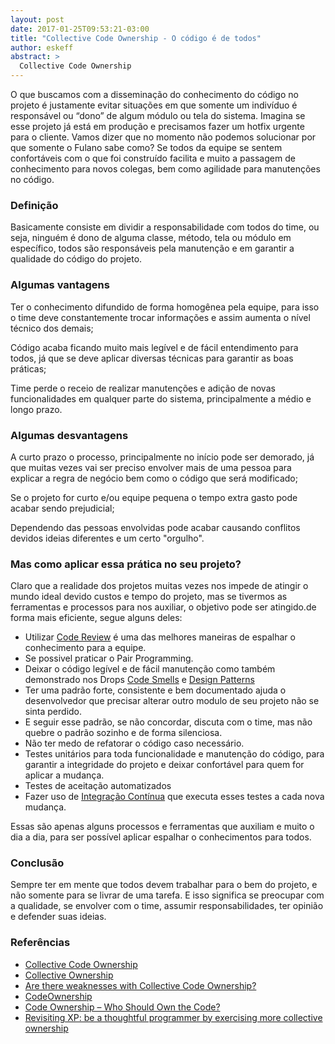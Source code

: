 ```yaml
---
layout: post
date: 2017-01-25T09:53:21-03:00
title: "Collective Code Ownership - O código é de todos"
author: eskeff
abstract: >
  Collective Code Ownership
---
```


O que buscamos com a disseminação do conhecimento do código no projeto é justamente evitar situações em que somente um indivíduo é responsável ou “dono” de algum módulo ou tela do sistema. Imagina se esse projeto já está em produção e precisamos fazer um hotfix urgente para o cliente. Vamos dizer que no momento não podemos solucionar por que somente o Fulano sabe como?
Se todos da equipe se sentem confortáveis com o que foi construído facilita e muito a passagem de conhecimento para novos colegas, bem como agilidade para manutenções no código.

### Definição

Basicamente consiste em dividir a responsabilidade com todos do time, ou seja, ninguém é dono de alguma classe, método, tela  ou módulo em específico, todos são responsáveis pela manutenção e em garantir a qualidade do código do projeto.

### Algumas vantagens
  Ter o conhecimento difundido de forma homogênea pela equipe, para isso o time deve constantemente trocar informações e assim aumenta o nível técnico dos demais;
  
  Código acaba ficando muito mais legível e de fácil entendimento para todos, já que se deve aplicar diversas técnicas para garantir as boas práticas;
  
  Time perde o receio de realizar manutenções e adição de novas funcionalidades em qualquer parte do sistema, principalmente a médio e longo prazo.
 
### Algumas desvantagens
  A curto prazo o processo, principalmente no início pode ser demorado, já que muitas vezes vai ser preciso envolver mais de uma pessoa para explicar a regra de negócio bem como o código que será modificado;
  
  Se o projeto for curto e/ou equipe pequena o tempo extra gasto pode acabar sendo prejudicial;
  
  Dependendo das pessoas envolvidas pode acabar causando conflitos devidos ideias diferentes e um certo "orgulho".
  


### Mas como aplicar essa prática no seu projeto?

Claro que a realidade dos projetos muitas vezes nos impede de atingir o mundo ideal devido custos e tempo do projeto, mas se tivermos as ferramentas e processos para nos auxiliar, o objetivo pode ser atingido.de forma mais eficiente, segue alguns deles:

 - Utilizar [Code Review](http://cwisoftware.github.io/drops/code-review) é uma das melhores maneiras de espalhar o conhecimento para a equipe.
 - Se possivel praticar o Pair Programming.
 - Deixar o código legível e de fácil manutenção como também demonstrado nos Drops [Code Smells](http://cwisoftware.github.io/drops/codesmells-dry-kiss)  e  [Design Patterns](http://cwisoftware.github.io/drops/design-patterns) 
 - Ter uma padrão forte, consistente e bem documentado ajuda o desenvolvedor que precisar alterar outro modulo de seu projeto não se sinta perdido. 
 - E seguir esse padrão, se não concordar, discuta com o time, mas não quebre o padrão sozinho e de forma silenciosa.
 - Não ter medo de refatorar o código caso necessário.
 - Testes unitários para toda funcionalidade e manutenção do código, para garantir a integridade do projeto e deixar confortável para quem for aplicar a mudança.
 - Testes de aceitação automatizados 
 - Fazer uso de [Integração Contínua](http://cwisoftware.github.io/drops/maturidade-integracao-continua) que executa esses testes a cada nova mudança.

Essas são apenas alguns processos e ferramentas que auxiliam e muito o dia a dia, para ser possível aplicar espalhar o conhecimentos para todos.

### Conclusão

Sempre ter em mente que todos devem trabalhar para o bem do projeto, e não somente para se livrar de uma tarefa.
E isso significa se preocupar com a qualidade, se envolver com o time, assumir responsabilidades, ter opinião e defender suas ideias. 

### Referências

 - [Collective Code Ownership](http://wiki.c2.com/?CollectiveCodeOwnership)
 - [Collective Ownership](http://www.extremeprogramming.org/rules/collective.html)
 - [Are there weaknesses with Collective Code Ownership?](https://www.infoq.com/news/2008/05/weaknesses_collective_code) 
 - [CodeOwnership](https://www.martinfowler.com/bliki/CodeOwnership.html)
 - [Code Ownership – Who Should Own the Code?](http://swreflections.blogspot.com.br/2013/04/code-ownership-who-should-own-code.html)
 - [Revisiting XP: be a thoughtful programmer by exercising more collective ownership](https://www.infoq.com/articles/revisit-p-collective)




